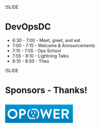 !SLIDE 
# DevOpsDC #

* 6:30 - 7:00 - Meet, greet, and eat
* 7:00 - 7:15 - Welcome & Announcements
* 7:15 - 7:55 - Ops School
* 7:55 - 8:10 - Lightning Talks
* 8:10 - 8:50 - Theo

!SLIDE
# Sponsors - Thanks! #

## ![Opower](../images/Opower.jpg)
 

